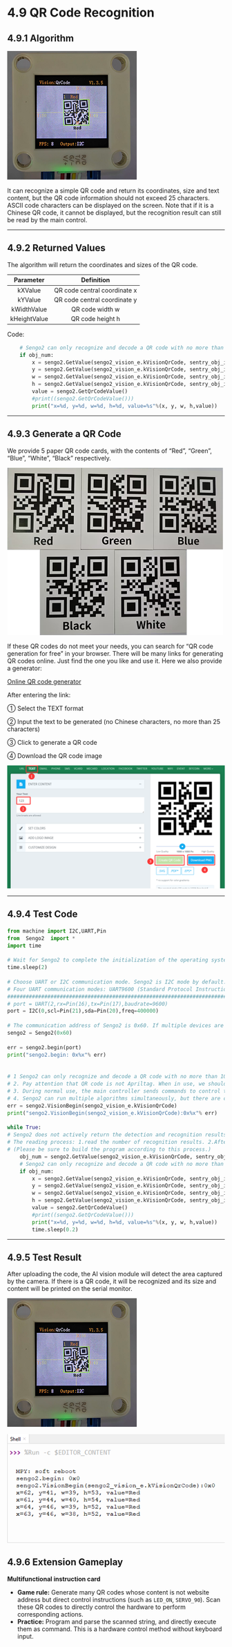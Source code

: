 # 4.9 QR Code Recognition

## 4.9.1 Algorithm

![](./media/21.png)

It can recognize a simple QR code and return its coordinates, size and text content, but the QR code information should not exceed 25 characters. ASCII code characters can be displayed on the screen. Note that if it is a Chinese QR code, it cannot be displayed, but the recognition result can still be read by the main control.

-------------

## 4.9.2 Returned Values

The algorithm will return the coordinates and sizes of the QR code.

|  Parameter   |          Definition          |
| :----------: | :--------------------------: |
|   kXValue    | QR code central coordinate x |
|   kYValue    | QR code central coordinate y |
| kWidthValue  |       QR code width w        |
| kHeightValue |       QR code height h       |

Code:

```python
    # Sengo2 can only recognize and decode a QR code with no more than 10 characters. So when the returned result is not 0, it is only necessary to obtain and process the relevant data of the first result.
    if obj_num:
        x = sengo2.GetValue(sengo2_vision_e.kVisionQrCode, sentry_obj_info_e.kXValue, 1)
        y = sengo2.GetValue(sengo2_vision_e.kVisionQrCode, sentry_obj_info_e.kYValue, 1)
        w = sengo2.GetValue(sengo2_vision_e.kVisionQrCode, sentry_obj_info_e.kWidthValue, 1)
        h = sengo2.GetValue(sengo2_vision_e.kVisionQrCode, sentry_obj_info_e.kHeightValue, 1)
        value = sengo2.GetQrCodeValue()
        #print((sengo2.GetQrCodeValue()))
        print("x=%d, y=%d, w=%d, h=%d, value=%s"%(x, y, w, h,value))
```

----------

## 4.9.3 Generate a QR Code

We provide 5 paper QR code cards, with the contents of “Red”, “Green”, “Blue”, “White”, “Black” respectively.

![](./media/20.png)

If these QR codes do not meet your needs, you can search for “QR code generation for free” in your browser. There will be many links for generating QR codes online. Just find the one you like and use it. Here we also provide a generator:

[Online QR code generator](https://www.qrcode-monkey.com/#text)

After entering the link:

① Select the TEXT format

② Input the text to be generated (no Chinese characters, no more than 25 characters)

③ Click to generate a QR code

④ Download the QR code image

![b15](./media/b15.png)

------------

## 4.9.4 Test Code

```python
from machine import I2C,UART,Pin
from  Sengo2  import *
import time

# Wait for Sengo2 to complete the initialization of the operating system. This waiting time cannot be removed to prevent the situation where the controller has already developed and sent instructions before Sengo2 has been fully initialized
time.sleep(2)

# Choose UART or I2C communication mode. Sengo2 is I2C mode by default. You can switch between the two by short pressing the mode button.
# Four UART communication modes: UART9600 (Standard Protocol Instruction), UART57600 (Standard Protocol Instruction), UART115200 (Standard Protocol Instruction), Simple9600 (Simple Protocol Instruction)
#########################################################################################################
# port = UART(2,rx=Pin(16),tx=Pin(17),baudrate=9600)
port = I2C(0,scl=Pin(21),sda=Pin(20),freq=400000)

# The communication address of Sengo2 is 0x60. If multiple devices are connected to the I2C bus, please avoid address conflicts.
sengo2 = Sengo2(0x60)

err = sengo2.begin(port)
print("sengo2.begin: 0x%x"% err)

 
# 1 Sengo2 can only recognize and decode a QR code with no more than 10 characters.
# 2. Pay attention that QR code is not Apriltag. When in use, we should remain a blank space around them.
# 3. During normal use, the main controller sends commands to control the on and off of Sengo2 algorithm, rather than manual operation by joystick.
# 4. Sengo2 can run multiple algorithms simultaneously, but there are certain restrictions.
err = sengo2.VisionBegin(sengo2_vision_e.kVisionQrCode)
print("sengo2.VisionBegin(sengo2_vision_e.kVisionQrCode):0x%x"% err)

while True:
# Sengo2 does not actively return the detection and recognition results; it requires the main control board to send instructions for reading.
# The reading process: 1.read the number of recognition results. 2.After receiving the instruction, Sengo2 will refresh the result data. 3.If the number of results is not zero, the board will then send instructions to read the relevant information. 
# (Please be sure to build the program according to this process.)
    obj_num = sengo2.GetValue(sengo2_vision_e.kVisionQrCode, sentry_obj_info_e.kStatus)
    # Sengo2 can only recognize and decode a QR code with no more than 10 characters. So when the returned result is not 0, it is only necessary to obtain and process the relevant data of the first result.
    if obj_num:
        x = sengo2.GetValue(sengo2_vision_e.kVisionQrCode, sentry_obj_info_e.kXValue, 1)
        y = sengo2.GetValue(sengo2_vision_e.kVisionQrCode, sentry_obj_info_e.kYValue, 1)
        w = sengo2.GetValue(sengo2_vision_e.kVisionQrCode, sentry_obj_info_e.kWidthValue, 1)
        h = sengo2.GetValue(sengo2_vision_e.kVisionQrCode, sentry_obj_info_e.kHeightValue, 1)
        value = sengo2.GetQrCodeValue()
        #print((sengo2.GetQrCodeValue()))
        print("x=%d, y=%d, w=%d, h=%d, value=%s"%(x, y, w, h,value))
        time.sleep(0.2)

```

-------

## 4.9.5 Test Result

After uploading the code, the AI vision module will detect the area captured by the camera. If there is a QR code, it will be recognized and its size and content will be printed on the serial monitor.

![](./media/21.png)

![](./media/b11.png)

## 4.9.6 Extension Gameplay

**Multifunctional instruction card**

- **Game rule:** Generate many QR codes whose content is not website address but direct control instructions (such as `LED_ON`, `SERVO_90`). Scan these QR codes to directly control the hardware to perform corresponding actions.
- **Practice:** Program and parse the scanned string, and directly execute them as command. This is a hardware control method without keyboard input.